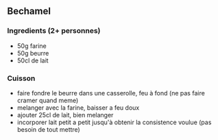 ## Bechamel

### Ingredients (2+ personnes)

- 50g farine
- 50g beurre
- 50cl de lait

### Cuisson

- faire fondre le beurre dans une casserolle, feu à fond (ne pas faire cramer quand meme)
- melanger avec la farine, baisser a feu doux
- ajouter 25cl de lait, bien melanger
- incorporer lait petit a petit jusqu'à obtenir la consistence voulue (pas besoin de tout mettre)

